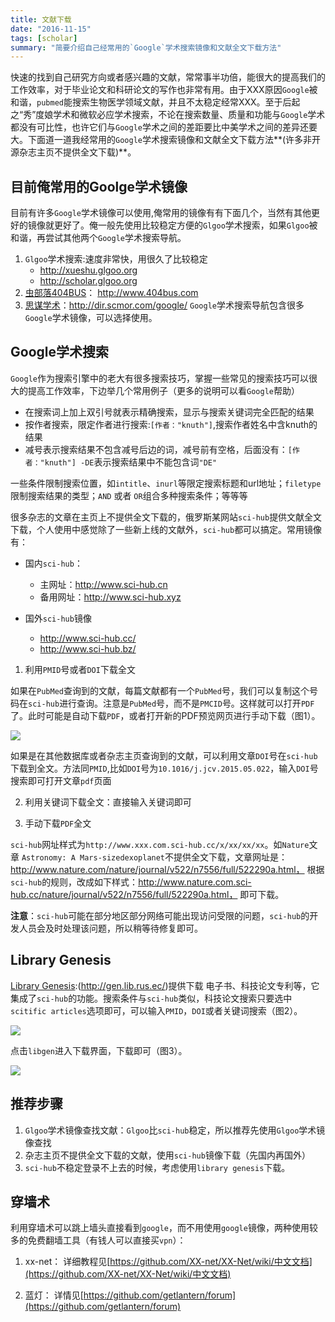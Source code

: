 ```yaml
---
title: 文献下载
date: "2016-11-15"
tags: [scholar]
summary: "简要介绍自己经常用的`Google`学术搜索镜像和文献全文下载方法"
---
```


快速的找到自己研究方向或者感兴趣的文献，常常事半功倍，能很大的提高我们的工作效率，对于毕业论文和科研论文的写作也非常有用。由于XXX原因`Google`被和谐，`pubmed`能搜索生物医学领域文献，并且不太稳定经常XXX。至于后起之“秀”度娘学术和微软必应学术搜索，不论在搜索数量、质量和功能与`Google`学术都没有可比性，也许它们与`Google`学术之间的差距要比中美学术之间的差异还要大。下面道一道我经常用的`Google`学术搜索镜像和文献全文下载方法**(许多非开源杂志主页不提供全文下载)**。<!--more-->


## 目前俺常用的Goolge学术镜像

目前有许多`Google`学术镜像可以使用,俺常用的镜像有有下面几个，当然有其他更好的镜像就更好了。俺一般先使用比较稳定方便的`Glgoo`学术搜索，如果`Glgoo`被和谐，再尝试其他两个`Google`学术搜索导航。

1. `Glgoo`学术搜索:速度非常快，用很久了比较稳定
    - http://xueshu.glgoo.org
    - http://scholar.glgoo.org
2. [虫部落404BUS](www.404bus.com)： http://www.404bus.com
3. [思谋学术](http://dir.scmor.com/google/)：http://dir.scmor.com/google/
`Google`学术搜索导航包含很多`Google`学术镜像，可以选择使用。

## Google学术搜索

`Google`作为搜索引擎中的老大有很多搜索技巧，掌握一些常见的搜索技巧可以很大的提高工作效率，下边举几个常用例子（更多的说明可以看`Google`帮助）

- 在搜索词上加上双引号就表示精确搜索，显示与搜索关键词完全匹配的结果
- 按作者搜索，限定作者进行搜索:`[作者："knuth"]`,搜索作者姓名中含knuth的结果
- 减号表示搜索结果不包含减号后边的词，减号前有空格，后面没有：`[作者："knuth"] -DE`表示搜索结果中不能包含词`"DE"`

一些条件限制搜索位置，如`intitle`、`inurl`等限定搜索标题和url地址；`filetype`限制搜索结果的类型；`AND` 或者 `OR`组合多种搜索条件；等等等
    
很多杂志的文章在主页上不提供全文下载的，俄罗斯某网站`sci-hub`提供文献全文下载，个人使用中感觉除了一些新上线的文献外，`sci-hub`都可以搞定。常用镜像有：

- 国内`sci-hub`：
    - 主网址：http://www.sci-hub.cn
    - 备用网址：http://www.sci-hub.xyz

- 国外`sci-hub`镜像
    - http://www.sci-hub.cc/
    - http://www.sci-hub.bz/
    

1. 利用`PMID`号或者`DOI`下载全文

如果在`PubMed`查询到的文献，每篇文献都有一个`PubMed`号，我们可以复制这个号码在`sci-hub`进行查询。注意是`PubMed`号，而不是`PMCID`号。这样就可以打开`PDF`了。此时可能是自动下载`PDF`，或者打开新的PDF预览网页进行手动下载（图1）。

![](/post/2016-11-15-paper-download/PMID.png)


如果是在其他数据库或者杂志主页查询到的文献，可以利用文章`DOI`号在`sci-hub`下载到全文。方法同`PMID`,比如`DOI`号为`10.1016/j.jcv.2015.05.022`，输入`DOI`号搜索即可打开文章`pdf`页面

2. 利用关键词下载全文：直接输入关键词即可

3. 手动下载`PDF`全文

`sci-hub`网址样式为`http://www.xxx.com.sci-hub.cc/x/xx/xx/xx`。如`Nature`文章
`Astronomy: A Mars-sizedexoplanet`不提供全文下载，文章网址是：
http://www.nature.com/nature/journal/v522/n7556/full/522290a.html，
根据`sci-hub`的规则，改成如下样式：http://www.nature.com.sci-hub.cc/nature/journal/v522/n7556/full/522290a.html，
即可下载。


**注意**：`sci-hub`可能在部分地区部分网络可能出现访问受限的问题，`sci-hub`的开发人员会及时处理该问题，所以稍等待修复即可。

## Library Genesis

[Library Genesis](http://gen.lib.rus.ec/):(http://gen.lib.rus.ec/)提供下载
电子书、科技论文专利等，它集成了`sci-hub`的功能。搜索条件与`sci-hub`类似，科技论文搜索只要选中`scitific articles`选项即可，可以输入`PMID`，`DOI`或者关键词搜索（图2）。

![](/post/2016-11-15-paper-download/genesis.png)

点击`libgen`进入下载界面，下载即可（图3）。

![](/post/2016-11-15-paper-download/genesis2.png)

## 推荐步骤

1. `Glgoo`学术镜像查找文献：`Glgoo`比`sci-hub`稳定，所以推荐先使用`Glgoo`学术镜像查找
2. 杂志主页不提供全文下载的文献，使用`sci-hub`镜像下载（先国内再国外）
3. `sci-hub`不稳定登录不上去的时候，考虑使用`library genesis`下载。

## 穿墙术

利用穿墙术可以跳上墙头直接看到`google`，而不用使用`google`镜像，两种使用较多的免费翻墙工具（有钱人可以直接买`vpn`）：

1. xx-net： 详细教程见[https://github.com/XX-net/XX-Net/wiki/中文文档](https://github.com/XX-net/XX-Net/wiki/中文文档)

2. 蓝灯： 详情见[https://github.com/getlantern/forum](https://github.com/getlantern/forum)



